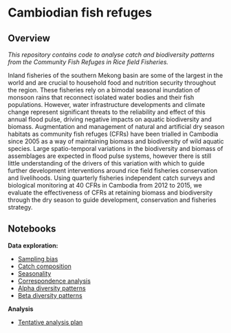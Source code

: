 Cambiodian fish refuges
================

## Overview

*This repository contains code to analyse catch and biodiversity
patterns from the Community Fish Refuges in Rice field Fisheries.*

Inland fisheries of the southern Mekong basin are some of the largest in
the world and are crucial to household food and nutrition security
throughout the region. These fisheries rely on a bimodal seasonal
inundation of monsoon rains that reconnect isolated water bodies and
their fish populations. However, water infrastructure developments and
climate change represent significant threats to the reliability and
effect of this annual flood pulse, driving negative impacts on aquatic
biodiversity and biomass. Augmentation and management of natural and
artificial dry season habitats as community fish refuges (CFRs) have
been trialled in Cambodia since 2005 as a way of maintaining biomass and
biodiversity of wild aquatic species. Large spatio-temporal variations
in the biodiversity and biomass of assemblages are expected in flood
pulse systems, however there is still little understanding of the
drivers of this variation with which to guide further development
interventions around rice field fisheries conservation and livelihoods.
Using quarterly fisheries independent catch surveys and biological
monitoring at 40 CFRs in Cambodia from 2012 to 2015, we evaluate the
effectiveness of CFRs at retaining biomass and biodiversity through the
dry season to guide development, conservation and fisheries strategy.

## Notebooks

**Data exploration:**

  - [Sampling bias](notebooks/sampling-bias.md)
  - [Catch composition](notebooks/catch-composition.md)
  - [Seasonality](notebooks/seasonality.md)
  - [Correspondence analysis](notebooks/correspondence-analysis.md)
  - [Alpha diversity patterns](notebooks/diversity.md)
  - [Beta diversity patterns](notebooks/beta-diversity-index.md)

**Analysis**

  - [Tentative analysis plan](notebooks/analysis-plan.md)
